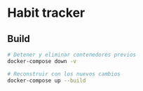 # Habit tracker

## Build

```bash
# Detener y eliminar contenedores previos
docker-compose down -v

# Reconstruir con los nuevos cambios
docker-compose up --build
```